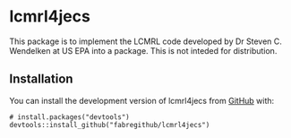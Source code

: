 
<!-- README.md is generated from README.Rmd. Please edit that file -->

lcmrl4jecs
==========

This package is to implement the LCMRL code developed by Dr Steven C.
Wendelken at US EPA into a package. This is not inteded for
distribution.

<!-- badges: start -->
<!-- badges: end -->

Installation
------------

You can install the development version of lcmrl4jecs from
[GitHub](https://github.com/) with:

    # install.packages("devtools")
    devtools::install_github("fabregithub/lcmrl4jecs")
